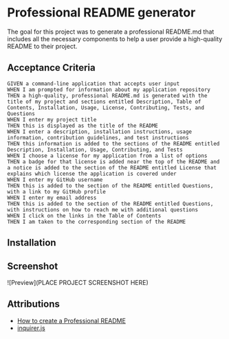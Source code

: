 # Professional README generator

The goal for this project was to generate a professional README.md that includes all the necessary components to help a user provide a high-quality README to their project.

## Acceptance Criteria

````
GIVEN a command-line application that accepts user input
WHEN I am prompted for information about my application repository
THEN a high-quality, professional README.md is generated with the title of my project and sections entitled Description, Table of Contents, Installation, Usage, License, Contributing, Tests, and Questions
WHEN I enter my project title
THEN this is displayed as the title of the README
WHEN I enter a description, installation instructions, usage information, contribution guidelines, and test instructions
THEN this information is added to the sections of the README entitled Description, Installation, Usage, Contributing, and Tests
WHEN I choose a license for my application from a list of options
THEN a badge for that license is added near the top of the README and a notice is added to the section of the README entitled License that explains which license the application is covered under
WHEN I enter my GitHub username
THEN this is added to the section of the README entitled Questions, with a link to my GitHub profile
WHEN I enter my email address
THEN this is added to the section of the README entitled Questions, with instructions on how to reach me with additional questions
WHEN I click on the links in the Table of Contents
THEN I am taken to the corresponding section of the README
````

## Installation



## Screenshot

![Preview](PLACE PROJECT SCREENSHOT HERE)

## Attributions

* [How to create a Professional README](https://coding-boot-camp.github.io/full-stack/github/professional-readme-guide)
* [inquirer.js](https://www.npmjs.com/package/inquirer)


